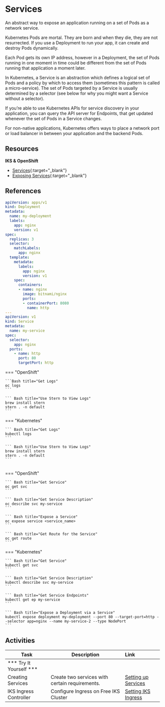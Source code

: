 # Services

An abstract way to expose an application running on a set of Pods as a network service.

Kubernetes Pods are mortal. They are born and when they die, they are not resurrected. If you use a Deployment to run your app, it can create and destroy Pods dynamically.

Each Pod gets its own IP address, however in a Deployment, the set of Pods running in one moment in time could be different from the set of Pods running that application a moment later.

In Kubernetes, a Service is an abstraction which defines a logical set of Pods and a policy by which to access them (sometimes this pattern is called a micro-service). The set of Pods targeted by a Service is usually determined by a selector (see below for why you might want a Service without a selector).

If you’re able to use Kubernetes APIs for service discovery in your application, you can query the API server for Endpoints, that get updated whenever the set of Pods in a Service changes.

For non-native applications, Kubernetes offers ways to place a network port or load balancer in between your application and the backend Pods.


## Resources

**IKS & OpenShift**

- [Services](https://kubernetes.io/docs/concepts/services-networking/service/){:target="_blank"}
- [Exposing Services](https://kubernetes.io/docs/tutorials/kubernetes-basics/expose/expose-intro/){:target="_blank"}

## References

```yaml
apiVersion: apps/v1
kind: Deployment
metadata:
  name: my-deployment
  labels:
    app: nginx
    version: v1
spec:
  replicas: 3
  selector:
    matchLabels:
      app: nginx
  template:
    metadata:
      labels:
        app: nginx
        version: v1
    spec:
      containers:
      - name: nginx
        image: bitnami/nginx
        ports:
        - containerPort: 8080
          name: http
---
apiVersion: v1
kind: Service
metadata:
  name: my-service
spec:
  selector:
    app: nginx
  ports:
    - name: http
      port: 80
      targetPort: http
```
=== "OpenShift"

    ```Bash title="Get Logs"
    oc logs
    ```

    ``` Bash title="Use Stern to View Logs"
    brew install stern
    stern . -n default
    ```

=== "Kubernetes"

    ``` Bash title="Get Logs"
    kubectl logs
    ```

    ``` Bash title="Use Stern to View Logs"
    brew install stern
    stern . -n default
    ```

```
```

=== "OpenShift"

    ``` Bash title="Get Service"
    oc get svc
    ```

    ``` Bash title="Get Service Description"
    oc describe svc my-service
    ```

    ``` Bash title="Expose a Service"
    oc expose service <service_name>
    ```

    ``` Bash title="Get Route for the Service"
    oc get route
    ```

=== "Kubernetes"

    ``` Bash title="Get Service"
    kubectl get svc
    ```

    ``` Bash title="Get Service Description"
    kubectl describe svc my-service
    ```

    ``` Bash title="Get Service Endpoints"
    kubectl get ep my-service
    ```

    ``` Bash title="Expose a Deployment via a Service"
    kubectl expose deployment my-deployment --port 80 --target-port=http --selector app=nginx --name my-service-2 --type NodePort
    ```

## Activities

| Task                            | Description         | Link        |
| --------------------------------| ------------------  |:----------- |
| *** Try It Yourself ***                         |         |         | 
| Creating Services | Create two services with certain requirements. | [Setting up Services](../kube-overview/activities/labs/lab8) |
| IKS Ingress Controller | Configure Ingress on Free IKS Cluster | [Setting IKS Ingress](../kube-overview/activities/labs/ingress-iks) |
